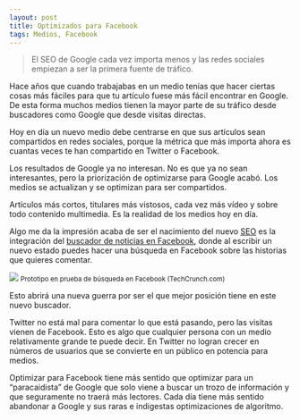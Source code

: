 ```yaml
---
layout: post
title: Optimizados para Facebook
tags: Medios, Facebook
---
```


> El SEO de Google cada vez importa menos y las redes sociales empiezan a ser la primera fuente de tráfico.

Hace años que cuando trabajabas en un medio tenías que hacer ciertas cosas más fáciles para que tu artículo fuese más fácil encontrar en Google. De esta forma muchos medios tienen la mayor parte de su tráfico desde buscadores como Google que desde visitas directas.

Hoy en día un nuevo medio debe centrarse en que sus artículos sean compartidos en redes sociales, porque la métrica que más importa ahora es cuantas veces te han compartido en Twitter o Facebook.

Los resultados de Google ya no interesan. No es que ya no sean interesantes, pero la priorización de optimizarse para Google acabó. Los medios se actualizan y se optimizan para ser compartidos.

Artículos más cortos, titulares más vistosos, cada vez más vídeo y sobre todo contenido multimedia. Es la realidad de los medios hoy en día.

Algo me da la impresión acaba de ser el nacimiento del nuevo [SEO](http://es.wikipedia.org/wiki/Posicionamiento_en_buscadores) es la integración del [buscador de noticias en Facebook](http://techcrunch.com/2015/05/09/share-without-leaving/), donde al escribir un nuevo estado puedes hacer una búsqueda en Facebook sobre las historias que quieres comentar.

<img src="https://cdn-images-2.medium.com/max/1400/1*zg8bzmb20NTSnitpRB61Xw.png" class="aligncenter">
<small>Prototipo en prueba de búsqueda en Facebook (TechCrunch.com)</small>

Esto abrirá una nueva guerra por ser el que mejor posición tiene en este nuevo buscador.

Twitter no está mal para comentar lo que está pasando, pero las visitas vienen de Facebook. Esto es algo que cualquier persona con un medio relativamente grande te puede decir. En Twitter no logran crecer en números de usuarios que se convierte en un público en potencia para medios.

Optimizar para Facebook tiene más sentido que optimizar para un “paracaidista” de Google que solo viene a buscar un trozo de información y que seguramente no traerá más lectores. Cada día tiene más sentido abandonar a Google y sus raras e indigestas optimizaciones de algoritmo.